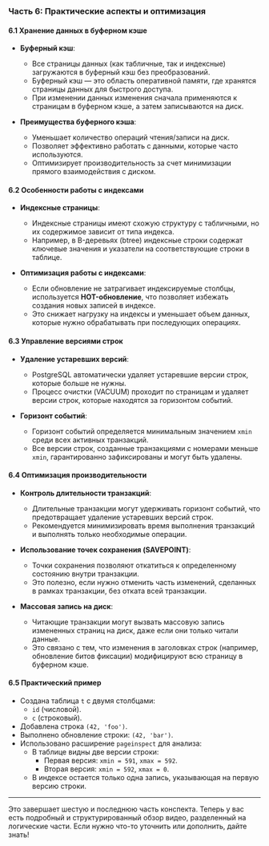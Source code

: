 ### Часть 6: Практические аспекты и оптимизация

#### 6.1 Хранение данных в буферном кэше
- **Буферный кэш**:
  - Все страницы данных (как табличные, так и индексные) загружаются в буферный кэш без преобразований.
  - Буферный кэш — это область оперативной памяти, где хранятся страницы данных для быстрого доступа.
  - При изменении данных изменения сначала применяются к страницам в буферном кэше, а затем записываются на диск.

- **Преимущества буферного кэша**:
  - Уменьшает количество операций чтения/записи на диск.
  - Позволяет эффективно работать с данными, которые часто используются.
  - Оптимизирует производительность за счет минимизации прямого взаимодействия с диском.

#### 6.2 Особенности работы с индексами
- **Индексные страницы**:
  - Индексные страницы имеют схожую структуру с табличными, но их содержимое зависит от типа индекса.
  - Например, в B-деревьях (btree) индексные строки содержат ключевые значения и указатели на соответствующие строки в таблице.

- **Оптимизация работы с индексами**:
  - Если обновление не затрагивает индексируемые столбцы, используется **HOT-обновление**, что позволяет избежать создания новых записей в индексе.
  - Это снижает нагрузку на индексы и уменьшает объем данных, которые нужно обрабатывать при последующих операциях.

#### 6.3 Управление версиями строк
- **Удаление устаревших версий**:
  - PostgreSQL автоматически удаляет устаревшие версии строк, которые больше не нужны.
  - Процесс очистки (VACUUM) проходит по страницам и удаляет версии строк, которые находятся за горизонтом событий.

- **Горизонт событий**:
  - Горизонт событий определяется минимальным значением `xmin` среди всех активных транзакций.
  - Все версии строк, созданные транзакциями с номерами меньше `xmin`, гарантированно зафиксированы и могут быть удалены.

#### 6.4 Оптимизация производительности
- **Контроль длительности транзакций**:
  - Длительные транзакции могут удерживать горизонт событий, что предотвращает удаление устаревших версий строк.
  - Рекомендуется минимизировать время выполнения транзакций и выполнять только необходимые операции.

- **Использование точек сохранения (SAVEPOINT)**:
  - Точки сохранения позволяют откатиться к определенному состоянию внутри транзакции.
  - Это полезно, если нужно отменить часть изменений, сделанных в рамках транзакции, без отката всей транзакции.

- **Массовая запись на диск**:
  - Читающие транзакции могут вызвать массовую запись измененных страниц на диск, даже если они только читали данные.
  - Это связано с тем, что изменения в заголовках строк (например, обновление битов фиксации) модифицируют всю страницу в буферном кэше.

#### 6.5 Практический пример
- Создана таблица `t` с двумя столбцами:
  - `id` (числовой).
  - `c` (строковый).
- Добавлена строка `(42, 'foo')`.
- Выполнено обновление строки: `(42, 'bar')`.
- Использовано расширение `pageinspect` для анализа:
  - В таблице видны две версии строки:
    - Первая версия: `xmin = 591`, `xmax = 592`.
    - Вторая версия: `xmin = 592`, `xmax = 0`.
  - В индексе остается только одна запись, указывающая на первую версию строки.

---

Это завершает шестую и последнюю часть конспекта. Теперь у вас есть подробный и структурированный обзор видео, разделенный на логические части. Если нужно что-то уточнить или дополнить, дайте знать!
